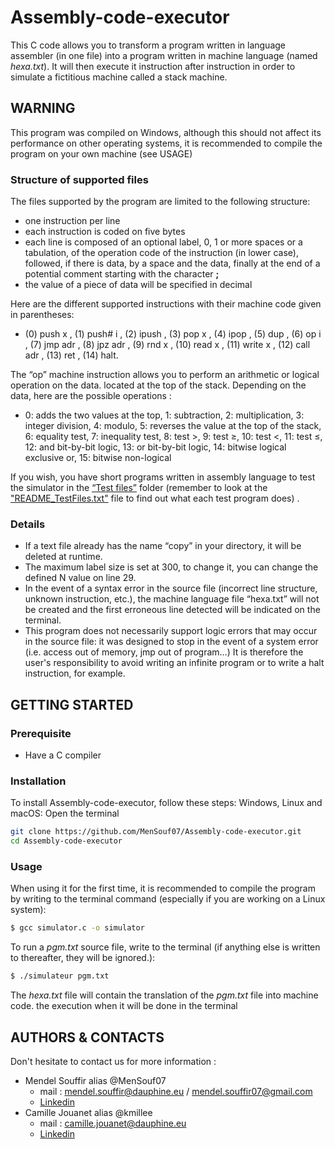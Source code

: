 # Assembly-code-executor
This C code allows you to transform a program written in language assembler (in one file) into a program written in machine language (named <i>hexa.txt</i>). It will then execute it instruction after instruction in order to simulate a fictitious machine called a stack machine.

## WARNING
This program was compiled on Windows, although this should not affect its performance on other operating systems, it is recommended to compile the program on your own machine (see USAGE)

### Structure of supported files
The files supported by the program are limited to the following structure:
* one instruction per line
* each instruction is coded on five bytes
* each line is composed of an optional label, 0, 1 or more spaces or a
tabulation, of the operation code of the instruction (in lower case), followed, if there is data, by a space
and the data, finally at the end of a potential comment starting with the character **;**
* the value of a piece of data will be specified in decimal

Here are the different supported instructions with their machine code given in parentheses:
* (0) push x , (1) push# i , (2) ipush , (3) pop x , (4) ipop , (5) dup , (6) op i , (7) jmp adr , (8) jpz adr , (9) rnd x , (10) read x , (11) write x , (12) call adr , (13) ret , (14) halt.

The “op” machine instruction allows you to perform an arithmetic or logical operation on the data.
located at the top of the stack. Depending on the data, here are the possible operations :
* 0: adds the two values at the top,
1: subtraction,
2: multiplication,
3: integer division,
4: modulo,
5: reverses the value at the top of the stack,
6: equality test,
7: inequality test,
8: test >,
9: test ≥,
10: test <,
11: test ≤,
12: and bit-by-bit logic,
13: or bit-by-bit logic,
14: bitwise logical exclusive or,
15: bitwise non-logical

If you wish, you have short programs written in assembly language to test the simulator in the [“Test files”](https://github.com/MenSouf07/Assembly-code-executor/tree/main/Test%20files) folder (remember to look at the ["README_TestFiles.txt"](https://github.com/MenSouf07/Assembly-code-executor/blob/main/Test%20files/README_TestFiles.txt) file to find out what each test program does) .


### Details
* If a text file already has the name “copy” in your directory, it will be deleted at runtime.
* The maximum label size is set at 300, to change it, you can change the defined N value
on line 29.
* In the event of a syntax error in the source file (incorrect line structure, unknown instruction, etc.),
the machine language file “hexa.txt” will not be created and the first erroneous line detected will be
indicated on the terminal.
* This program does not necessarily support logic errors that may occur in
the source file: it was designed to stop in the event of a system error (i.e. access out of memory, jmp out of
program…) It is therefore the user's responsibility to avoid writing an infinite program or
to write a halt instruction, for example.



## GETTING STARTED

### Prerequisite
* Have a C compiler

### Installation
To install Assembly-code-executor, follow these steps:
Windows, Linux and macOS:
Open the terminal 
```sh
git clone https://github.com/MenSouf07/Assembly-code-executor.git 
cd Assembly-code-executor
```

### Usage
When using it for the first time, it is recommended to compile the program by writing to the terminal command (especially if you are working on a Linux system):
```sh
$ gcc simulator.c -o simulator
```
To run a <i>pgm.txt</i> source file, write to the terminal (if anything else is written to thereafter, they will be ignored.):
```sh
$ ./simulateur pgm.txt
```
The <i>hexa.txt</i> file will contain the translation of the <i>pgm.txt</i> file into machine code. the execution when it will be done in the terminal


## AUTHORS & CONTACTS
Don't hesitate to contact us for more information :
* Mendel Souffir alias @MenSouf07
  * mail : mendel.souffir@dauphine.eu / mendel.souffir07@gmail.com
  * [Linkedin](https://www.linkedin.com/in/mendel-souffir-1971252b0/)
* Camille Jouanet alias @kmillee
  * mail : camille.jouanet@dauphine.eu
  * [Linkedin](https://fr.linkedin.com/in/camillejouanet)
